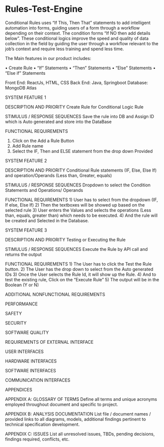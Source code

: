 # Rules-Test-Engine
Conditional Rules uses “If This, Then That” statements to add intelligent automation into forms, guiding users of a form through a workflow depending on their context. The condition forms “If NO then add details below”. These conditional logics improve the speed and quality of data collection in the field by guiding the user through a workflow relevant to the job’s context and require less training and spend less time.

The Main features in our product includes:

•	Create Rule
•	“If” Statements
•	“Then” Statements
•	“Else” Statements
•	“Else if” Statements

Front End: ReactJs, HTML, CSS
Back End: Java, Springboot
Database: MongoDB Atlas

SYSTEM FEATURE 1

DESCRIPTION AND PRIORITY	 Create Rule for Conditional Logic Rule

STIMULUS / RESPONSE SEQUENCES	 Save the rule into DB and Assign ID which is Auto generated and store into the DataBase 

FUNCTIONAL REQUIREMENTS	
1)	Click on the Add a Rule Button
2)	Add Rule name
3)	Select the IF, Then and ELSE statement from the drop down Provided

SYSTEM FEATURE 2

DESCRIPTION AND PRIORITY	 Conditional Rule statements (IF, Else, Else If) and operation/Operands (Less than, Greater, equals)

STIMULUS / RESPONSE SEQUENCES	 Dropdown to select the Condition Statements and Operations/ Operands

FUNCTIONAL REQUIREMENTS	1)	User has to select from the dropdown (IF, If else, Else If) 
2)	Then the textboxes will be showed up based on the selected rule
3)	User enters the Values and selects the operations (Less than, equals, greater than) which needs to be executed. 
4)	And the rule will be created and Selected in the Database.

SYSTEM FEATURE 3

DESCRIPTION AND PRIORITY	 Testing or Executing the Rule

STIMULUS / RESPONSE SEQUENCES	 Execute the Rule by API call and returns the output

FUNCTIONAL REQUIREMENTS	1)	The User has to click the Test the Rule button.
2)	The User has the drop down to select from the Auto generated IDs
3)	Once the User selects the Rule Id, it will show up the Rule.
4)	And to test the existing rule, Click on the “Execute Rule”
5)	The output will be in the Boolean (Y or N)

ADDITIONAL NONFUNCTIONAL REQUIREMENTS

PERFORMANCE

SAFETY

SECURITY

SOFTWARE QUALITY

REQUIREMENTS OF EXTERNAL INTERFACE

USER INTERFACES

HARDWARE INTERFACES

SOFTWARE INTERFACES
   
COMMUNICATION INTERFACES

APPENDICES

APPENDIX A:  GLOSSARY OF TERMS
Define all terms and unique acronyms employed throughout document and specific to project.



APPENDIX B:  ANALYSIS DOCUMENTATION
List file / document names / provided links to all diagrams, models, additional findings pertinent to technical specification development.
	

APPENDIX C:  ISSUES
List all unresolved issues, TBDs, pending decisions, findings required, conflicts, etc.
